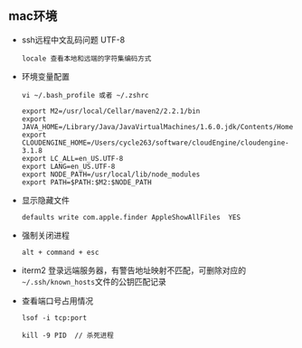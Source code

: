 ## mac环境

* ssh远程中文乱码问题  UTF-8

  ```shell
  locale 查看本地和远端的字符集编码方式
  ```

* 环境变量配置

  `vi ~/.bash_profile 或者 ~/.zshrc`

  ```shell
  export M2=/usr/local/Cellar/maven2/2.2.1/bin
  export JAVA_HOME=/Library/Java/JavaVirtualMachines/1.6.0.jdk/Contents/Home
  export CLOUDENGINE_HOME=/Users/cycle263/software/cloudEngine/cloudengine-3.1.8
  export LC_ALL=en_US.UTF-8
  export LANG=en_US.UTF-8
  export NODE_PATH=/usr/local/lib/node_modules
  export PATH=$PATH:$M2:$NODE_PATH
  ```
* 显示隐藏文件

  `defaults write com.apple.finder AppleShowAllFiles  YES`

* 强制关闭进程

  `alt + command + esc`

* iterm2 登录远端服务器，有警告地址映射不匹配，可删除对应的`~/.ssh/known_hosts`文件的公钥匹配记录

* 查看端口号占用情况

  `lsof -i tcp:port`

  `kill -9 PID  // 杀死进程` 
